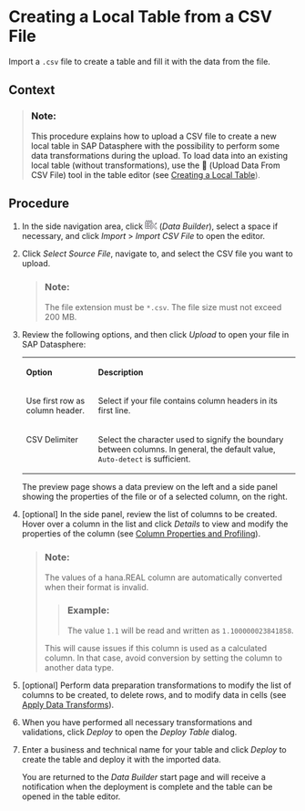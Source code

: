 <!-- loio8bba251c78874736963703cff56b1b74 -->

<link rel="stylesheet" type="text/css" href="../css/sap-icons.css"/>

# Creating a Local Table from a CSV File

Import a `.csv` file to create a table and fill it with the data from the file.



<a name="loio8bba251c78874736963703cff56b1b74__context_drj_k2f_ypb"/>

## Context

> ### Note:  
> This procedure explains how to upload a CSV file to create a new local table in SAP Datasphere with the possibility to perform some data transformations during the upload. To load data into an existing local table \(without transformations\), use the <span class="FPA-icons"></span> \(Upload Data From CSV File\) tool in the table editor \(see [Creating a Local Table](creating-a-local-table-2509fe4.md)\).



## Procedure

1.  In the side navigation area, click ![](../Creating-Finding-Sharing-Objects/images/Data_Builder_f73dc45.png) \(*Data Builder*\), select a space if necessary, and click *Import* \> *Import CSV File* to open the editor.

2.  Click *Select Source File*, navigate to, and select the CSV file you want to upload.

    > ### Note:  
    > The file extension must be `*.csv`. The file size must not exceed 200 MB.

3.  Review the following options, and then click *Upload* to open your file in SAP Datasphere:


    <table>
    <tr>
    <th valign="top">

    Option
    
    </th>
    <th valign="top">

    Description
    
    </th>
    </tr>
    <tr>
    <td valign="top">
    
    Use first row as column header.
    
    </td>
    <td valign="top">
    
    Select if your file contains column headers in its first line.
    
    </td>
    </tr>
    <tr>
    <td valign="top">
    
    CSV Delimiter
    
    </td>
    <td valign="top">
    
    Select the character used to signify the boundary between columns. In general, the default value, `Auto-detect` is sufficient.
    
    </td>
    </tr>
    </table>
    
    The preview page shows a data preview on the left and a side panel showing the properties of the file or of a selected column, on the right.

4.  \[optional\] In the side panel, review the list of columns to be created. Hover over a column in the list and click *Details* to view and modify the properties of the column \(see [Column Properties and Profiling](column-properties-and-profiling-32654ad.md)\).

    > ### Note:  
    > The values of a hana.REAL column are automatically converted when their format is invalid.
    > 
    > > ### Example:  
    > > The value `1.1` will be read and written as `1.100000023841858`.
    > 
    > This will cause issues if this column is used as a calculated column. In that case, avoid conversion by setting the column to another data type.

5.  \[optional\] Perform data preparation transformations to modify the list of columns to be created, to delete rows, and to modify data in cells \(see [Apply Data Transforms](apply-data-transforms-3f0d747.md)\).

6.  When you have performed all necessary transformations and validations, click *Deploy* to open the *Deploy Table* dialog.

7.  Enter a business and technical name for your table and click *Deploy* to create the table and deploy it with the imported data.

    You are returned to the *Data Builder* start page and will receive a notification when the deployment is complete and the table can be opened in the table editor.


